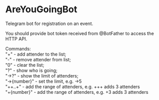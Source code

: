 # AreYouGoingBot
Telegram bot for registration on an event.

You should provide bot token received from @BotFather to access the HTTP API.

Commands:  
"+" - add attender to the list;  
"-" - remove attender from list;  
"0" - clear the list;  
"?" - show who is going;  
"->?" - show the limit of attenders;  
"->{number}" - set the limit, e.g. ->5  
"++..+" - add the range of attenders, e.g. +++ adds 3 attenders  
"+{number}" - add the range of attenders, e.g. +3 adds 3 attenders